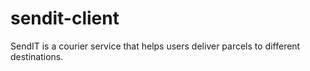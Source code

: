 # sendit-client
SendIT is a courier service that helps users deliver parcels to different destinations.
